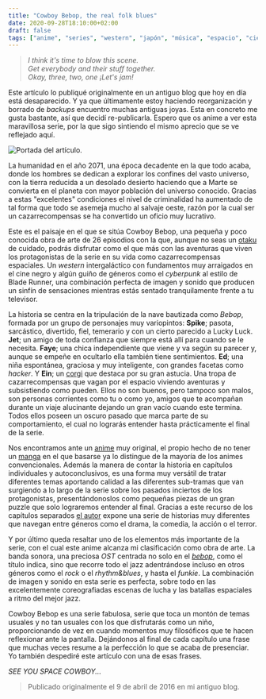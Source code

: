 ```yaml
---
title: "Cowboy Bebop, the real folk blues"
date: 2020-09-28T18:10:00+02:00
draft: false
tags: ["anime", "series", "western", "japón", "música", "espacio", "ciencia ficción"]
---
```


> *I think it\'s time to blow this scene.\
> Get everybody and their stuff together.\
> Okay, three, two, one ¡Let\'s jam!*

Este artículo lo publiqué originalmente en un antiguo blog que hoy en
día está desaparecido. Y ya que últimamente estoy haciendo
reorganización y borrado de *backups* encuentro muchas antiguas joyas.
Esta en concreto me gusta bastante, así que decidí re-publicarla. Espero
que os anime a ver esta maravillosa serie, por la que sigo sintiendo el
mismo aprecio que se ve reflejado aquí.

![Portada del artículo.](img/202009281810/cover.webp)

La humanidad en el año 2071, una época decadente en la que todo acaba,
donde los hombres se dedican a explorar los confines del vasto universo,
con la tierra reducida a un desolado desierto haciendo que a Marte se
convierta en el planeta con mayor población del universo conocido.
Gracias a estas \"excelentes\" condiciones el nivel de criminalidad ha
aumentado de tal forma que todo se asemeja mucho al salvaje oeste, razón
por la cual ser un cazarrecompensas se ha convertido un oficio muy
lucrativo.

Este es el paisaje en el que se sitúa Cowboy Bebop, una pequeña y poco
conocida obra de arte de 26 episodios con la que, aunque no seas un
[otaku](https://es.wikipedia.org/wiki/Otaku) de cuidado, podrás
disfrutar como el que más con las aventuras que viven los protagonistas
de la serie en su vida como cazarrecompensas espaciales. Un *western*
intergaláctico con fundamentos muy arraigados en el cine negro y algún
guiño de géneros como el *cyberpunk* al estilo de Blade Runner, una
combinación perfecta de imagen y sonido que producen un sinfín de
sensaciones mientras estás sentado tranquilamente frente a tu televisor.

La historia se centra en la tripulación de la nave bautizada como
*Bebop*, formada por un grupo de personajes muy variopintos: **Spike**;
pasota, sarcástico, divertido, fiel, temerario y con un cierto parecido
a Lucky Luck. **Jet**; un amigo de toda confianza que siempre está allí
para cuando se le necesita. **Faye**; una chica independiente que viene
y va según su parecer y, aunque se empeñe en ocultarlo ella también
tiene sentimientos. **Ed**; una niña espontánea, graciosa y muy
inteligente, con grandes facetas como *hacker*. Y **Ein**; un
[corgi](https://es.wikipedia.org/wiki/Corgi_gal%C3%A9s_de_Pembroke "Raza de perro.")
que destaca por su gran astucia. Una tropa de cazarrecompensas que vagan
por el espacio viviendo aventuras y subsistiendo como pueden. Ellos no
son buenos, pero tampoco son malos, son personas corrientes como tu o
como yo, amigos que te acompañan durante un viaje alucinante dejando un
gran vacío cuando este termina. Todos ellos poseen un oscuro pasado que
marca parte de su comportamiento, el cual no lograrás entender hasta
prácticamente el final de la serie.

Nos encontramos ante un [anime](https://es.wikipedia.org/wiki/Anime) muy
original, el propio hecho de no tener un
[manga](https://es.wikipedia.org/wiki/Manga) en el que basarse ya lo
distingue de la mayoría de los animes convencionales. Además la manera
de contar la historia en capítulos individuales y autoconclusivos, es
una forma muy versátil de tratar diferentes temas aportando calidad a
las diferentes sub-tramas que van surgiendo a lo largo de la serie sobre
los pasados inciertos de los protagonistas, presentándonoslos como
pequeñas piezas de un gran puzzle que solo lograremos entender al final.
Gracias a este recurso de los capítulos separados [el
autor](https://es.wikipedia.org/wiki/Shin'ichir%C5%8D_Watanabe "Shin'ichirō Watanabe")
expone una serie de historias muy diferentes que navegan entre géneros
como el drama, la comedia, la acción o el terror.

Y por último queda resaltar uno de los elementos más importante de la
serie, con el cual este anime alcanza mi clasificación como obra de
arte. La banda sonora, una preciosa *OST* centrada no solo en el
[*bebop*](https://es.wikipedia.org/wiki/Bebop), como el título indica,
sino que recorre todo el jazz adentrándose incluso en otros géneros como
el *rock* o el *rhythm&blues*, y hasta el *funkie*. La combinación de
imagen y sonido en esta serie es perfecta, sobre todo en las
excelentemente coreografiadas escenas de lucha y las batallas espaciales
a ritmo del mejor jazz.

Cowboy Bebop es una serie fabulosa, serie que toca un montón de temas
usuales y no tan usuales con los que disfrutarás como un niño,
proporcionando de vez en cuando momentos muy filosóficos que te hacen
reflexionar ante la pantalla. Dejándonos al final de cada capítulo una
frase que muchas veces resume a la perfección lo que se acaba de
presenciar. Yo también despediré este artículo con una de esas frases.

*SEE YOU SPACE COWBOY\...*

> Publicado originalmente el 9 de abril de 2016 en mi antiguo blog.
